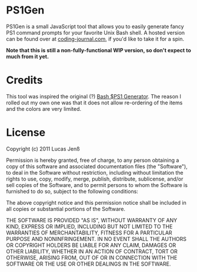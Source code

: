# PS1Gen

PS1Gen is a small JavaScript tool that allows you to easily generate fancy PS1 command prompts for your favorite Unix Bash shell. A hosted version can be found over at [coding-journal.com](http://ps1gen.coding-journal.com), if you'd like to take it for a spin.

**Note that this is still a non-fully-functional WIP version, so don't expect to much from it yet.**


# Credits

This tool was inspired the original (?) [Bash $PS1 Generator](http://www.kirsle.net/wizards/ps1.html#help). The reason I rolled out my own one was that it does not allow re-ordering of the items and the colors are very limited.


# License

Copyright (c) 2011 Lucas Jenß

Permission is hereby granted, free of charge, to any person obtaining a copy of this software and associated documentation files (the "Software"), to deal in the Software without restriction, including without limitation the rights to use, copy, modify, merge, publish, distribute, sublicense, and/or sell copies of the Software, and to permit persons to whom the Software is furnished to do so, subject to the following conditions:

The above copyright notice and this permission notice shall be included in all copies or substantial portions of the Software.

THE SOFTWARE IS PROVIDED "AS IS", WITHOUT WARRANTY OF ANY KIND, EXPRESS OR IMPLIED, INCLUDING BUT NOT LIMITED TO THE WARRANTIES OF MERCHANTABILITY, FITNESS FOR A PARTICULAR PURPOSE AND NONINFRINGEMENT. IN NO EVENT SHALL THE AUTHORS OR COPYRIGHT HOLDERS BE LIABLE FOR ANY CLAIM, DAMAGES OR OTHER LIABILITY, WHETHER IN AN ACTION OF CONTRACT, TORT OR OTHERWISE, ARISING FROM, OUT OF OR IN CONNECTION WITH THE SOFTWARE OR THE USE OR OTHER DEALINGS IN THE SOFTWARE.